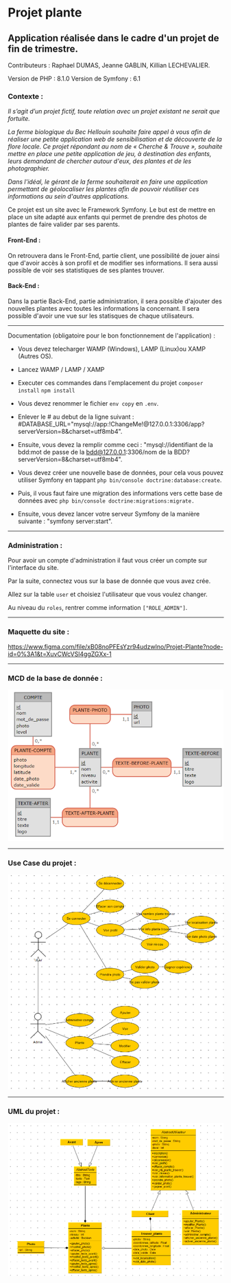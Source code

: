 # Projet plante
## Application réalisée dans le cadre d'un projet de fin de trimestre.

Contributeurs : Raphael DUMAS, Jeanne GABLIN, Killian LECHEVALIER.

Version de PHP : 8.1.0
Version de Symfony : 6.1

### Contexte :

*Il s’agit d’un projet fictif, toute relation avec un projet existant ne serait que fortuite.*

*La ferme biologique du Bec Hellouin souhaite faire appel à vous afin de réaliser une petite application web de sensibilisation et de découverte de la flore locale. Ce projet répondant au nom de « Cherche & Trouve », souhaite mettre en place une petite application de jeu, à destination des enfants, leurs demandant de chercher autour d'eux, des plantes et de les photographier.*

*Dans l'idéal, le gérant de la ferme souhaiterait en faire une application permettant de géolocaliser les plantes afin de pouvoir réutiliser ces informations au sein d'autres applications.*

Ce projet est un site avec le Framework Symfony.
Le but est de mettre en place un site adapté aux enfants qui permet de prendre des photos de plantes de faire valider par ses parents.

#### Front-End :

On retrouvera dans le Front-End, partie client, une possibilité de jouer ainsi que d'avoir accès à son profil et de modifier ses informations. Il sera aussi possible de voir ses statistiques de ses plantes trouver.

#### Back-End :

Dans la partie Back-End, partie administration, il sera possible d'ajouter des nouvelles plantes avec toutes les informations la concernant. Il sera possible d'avoir une vue sur les statisques de chaque utilisateurs.

---

Documentation (obligatoire pour le bon fonctionnement de l'application) :

* Vous devez telecharger WAMP (Windows), LAMP (Linux)ou XAMP (Autres OS).

* Lancez WAMP / LAMP / XAMP

* Executer ces commandes dans l'emplacement du projet 
`composer install`
`npm install`

* Vous devez renommer le fichier `env copy` en `.env`.

* Enlever le # au debut de la ligne suivant : 
#DATABASE_URL="mysql://app:!ChangeMe!@127.0.0.1:3306/app?serverVersion=8&charset=utf8mb4". 

* Ensuite, vous devez la remplir comme ceci : 
"mysql://identifiant de la bdd:mot de passe de la bdd@127.0.0.1:3306/nom de la BDD?serverVersion=8&charset=utf8mb4".

* Vous devez créer une nouvelle base de données, pour cela vous pouvez utiliser Symfony en tappant 
`php bin/console doctrine:database:create`.

* Puis, il vous faut faire une migration des informations vers cette base de données avec
`php bin/console doctrine:migrations:migrate.`

* Ensuite, vous devez lancer votre serveur Symfony de la manière suivante : "symfony server:start".

---

### Administration :

Pour avoir un compte d'administration il faut vous créer un compte sur l'interface du site.

Par la suite, connectez vous sur la base de donnée que vous avez crée.

Allez sur la table `user` et choisiez l'utilisateur que vous voulez changer.

Au niveau du `roles`, rentrer comme information `["ROLE_ADMIN"]`.

---

### Maquette du site :

https://www.figma.com/file/xB08noPFEsYzr94udzwlno/Projet-Plante?node-id=0%3A1&t=XuvCWcVSl4ggZGXx-1

---

### MCD de la base de donnée :

<img src="Annexe/MCD.png">

---

### Use Case du projet :

<img src="Annexe/Use_Case.png">

---

### UML du projet :

<img src="Annexe/UML.png">